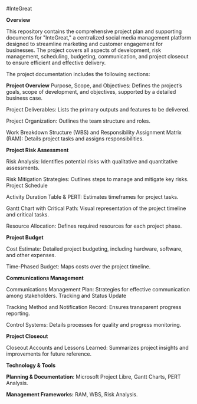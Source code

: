#InteGreat

**Overview**

This repository contains the comprehensive project plan and supporting documents for "InteGreat," a centralized social media management platform designed to streamline marketing and customer engagement for businesses. The project covers all aspects of development, risk management, scheduling, budgeting, communication, and project closeout to ensure efficient and effective delivery.

The project documentation includes the following sections:

**Project Overview**
Purpose, Scope, and Objectives: Defines the project’s goals, scope of development, and objectives, supported by a detailed business case.

Project Deliverables: Lists the primary outputs and features to be delivered.

Project Organization: Outlines the team structure and roles.

Work Breakdown Structure (WBS) and Responsibility Assignment Matrix (RAM): Details project tasks and assigns responsibilities.

**Project Risk Assessment**

Risk Analysis: Identifies potential risks with qualitative and quantitative assessments.

Risk Mitigation Strategies: Outlines steps to manage and mitigate key risks.
Project Schedule

Activity Duration Table & PERT: Estimates timeframes for project tasks.

Gantt Chart with Critical Path: Visual representation of the project timeline and critical tasks.


Resource Allocation: Defines required resources for each project phase.

**Project Budget**

Cost Estimate: Detailed project budgeting, including hardware, software, and other expenses.

Time-Phased Budget: Maps costs over the project timeline.

**Communications Management**

Communications Management Plan: Strategies for effective communication among stakeholders.
Tracking and Status Update

Tracking Method and Notification Record: Ensures transparent progress reporting.

Control Systems: Details processes for quality and progress monitoring.

**Project Closeout**

Closeout Accounts and Lessons Learned: Summarizes project insights and improvements for future reference.

**Technology & Tools**

**Planning & Documentation**: Microsoft Project Libre, Gantt Charts, PERT Analysis.

**Management Frameworks:** RAM, WBS, Risk Analysis.
